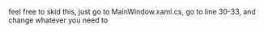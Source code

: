 feel free to skid this, just go to MainWindow.xaml.cs, go to line 30-33, and change whatever you need to
